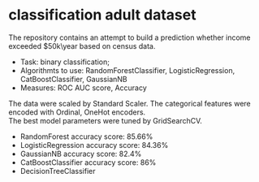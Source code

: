 # classification adult dataset

The repository contains an attempt to build a prediction whether income exceeded $50k\year based on census data.
<ul>
  <li>Task: binary classification;</li>
  <li>Algorithmts to use: RandomForestClassifier, LogisticRegression, CatBoostClassifier, GaussianNB</li>
  <li>Measures: ROC AUC score, Accuracy</li>
</ul>

The data were scaled by Standard Scaler. The categorical features were encoded with Ordinal, OneHot encoders.\
The best model parameters were tuned by GridSearchCV.

<ul>
    <li>RandomForest accuracy score: 85.66%</li>
    <li>LogisticRegression accuracy score: 84.36%</li>
    <li>GaussianNB accuracy score: 82.4%</li>
    <li>CatBoostClassifier accuracy score: 86%</li>
    <li>DecisionTreeClassifier</li>
</ul>
